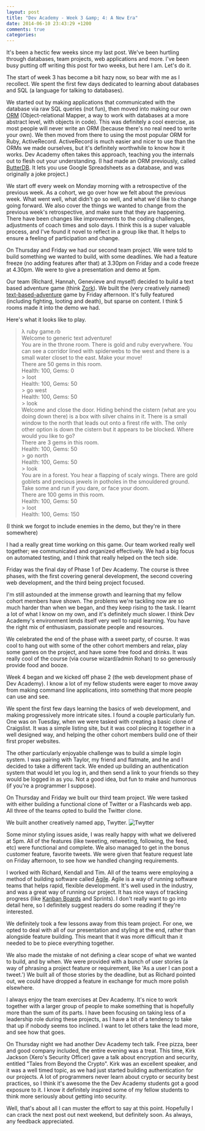```yaml
---
layout: post
title: "Dev Academy - Week 3 &amp; 4: A New Era"
date: 2014-06-10 23:43:29 +1200
comments: true
categories: 
---
```


It's been a hectic few weeks since my last post. We've been hurtling through databases, team projects, web applications and more. I've been busy putting off writing this post for two weeks, but here I am. Let's do it.

The start of week 3 has become a bit hazy now, so bear with me as I recollect. We spent the first few days dedicated to learning about databases and SQL (a language for talking to databases). 

We started out by making applications that communicated with the database via raw SQL queries (not fun), then moved into making our own [ORM](http://en.wikipedia.org/wiki/Object-relational_mapping) (Object-relational Mapper, a way to work with databases at a more abstract level, with objects in code). This was definitely a cool exercise, as most people will never write an ORM (because there's no real need to write your own). We then moved from there to using the most popular ORM for Ruby, ActiveRecord. ActiveRecord is much easier and nicer to use than the ORMs we made ourselves, but it's definitely worthwhile to know how it works. Dev Academy often takes this approach, teaching you the internals out to flesh out your understanding. (I had made an ORM previously, called [ButterDB](https://github.com/Widdershin/butterdb). It lets you use Google Spreadsheets as a database, and was originally a joke project.)

We start off every week on Monday morning with a retrospective of the previous week. As a cohort, we go over how we felt about the previous week. What went well, what didn't go so well, and what we'd like to change going forward. We also cover the things we wanted to change from the previous week's retrospective, and make sure that they are happening. There have been changes like improvements to the coding challenges, adjustments of coach times and solo days. I think this is a super valuable process, and  I've found it novel to reflect in a group like that. It helps to ensure a feeling of participation and change.


On Thursday and Friday we had our second team project. We were told to build something we wanted to build, with some deadlines. We had a feature freeze (no adding features after that) at 3.30pm on Friday and a code freeze at 4.30pm. We were to give a presentation and demo at 5pm.

Our team (Richard, Hannah, Genevieve and myself) decided to build a text based adventure game (think [Zork](http://en.wikipedia.org/wiki/Zork)). We built the (very creatively named) [text-based-adventure](https://github.com/Widdershin/text-based-adventure) game by Friday afternoon. It's fully featured (including fighting, looting and death), but sparse on content. I think 5 rooms made it into the demo we had.

Here's what it looks like to play.

> λ ruby game.rb   
> Welcome to generic text adventure!  
> You are in the throne room. There is gold and ruby everywhere. You can see a corridor lined with spiderwebs to the west and there is a small water closet to the east. Make your move!  
> There are 50 gems in this room.  
> Health: 100, Gems: 0  
> \> loot  
> Health: 100, Gems: 50  
> \> go west  
> Health: 100, Gems: 50  
> \> look  
> Welcome and close the door. Hiding behind the cistern (what are you doing down there) is a box with silver chains in it. There is a small window to the north that leads out onto a firest rife with. The only other option is down the cistern but it appears to be blocked. Where would you like to go?  
> There are 3 gems in this room.  
> Health: 100, Gems: 50  
> \> go north  
> Health: 100, Gems: 50  
> \> look  
> You are in a forest. You hear a flapping of scaly wings. There are gold goblets and precious jewels in potholes in the smouldered ground. Take some and run if you dare, or face your doom.  
> There are 100 gems in this room.  
> Health: 100, Gems: 50  
> \> loot  
> Health: 100, Gems: 150  

(I think we forgot to include enemies in the demo, but they're in there somewhere)

I had a really great time working on this game. Our team worked really well together; we communicated and organized effectively. We had a big focus on automated testing, and I think that really helped on the tech side. 

Friday was the final day of Phase 1 of Dev Academy. The course is three phases, with the first covering general development, the second covering web development, and the third being project focused.

I'm still astounded at the immense growth and learning that my fellow cohort members have shown. The problems we're tackling now are so much harder than when we began, and they keep rising to the task. I learnt a lot of what I know on my own, and it's definitely much slower. I think Dev Academy's environment lends itself very well to rapid learning. You have the right mix of enthusiasm, passionate people and resources.

We celebrated the end of the phase with a sweet party, of course. It was cool to hang out with some of the other cohort members and relax, play some games on the project, and have some free food and drinks. It was really cool of the course (via course wizard/admin Rohan) to so generously provide food and booze.

Week 4 began and we kicked off phase 2 (the web development phase of Dev Academy). I know a lot of my fellow students were eager to move away from making command line applications, into something that more people can use and see. 

We spent the first few days learning the basics of web development, and making progressively more intricate sites. I found a couple particularly fun. One was on Tuesday, when we were tasked with creating a basic clone of Craigslist. It was a simple listing site, but it was cool piecing it together in a well designed way, and helping the other cohort members build one of their first proper websites.

The other particularly enjoyable challenge was to build a simple login system. I was pairing with Taylor, my friend and flatmate, and he and I decided to take a different tack. We ended up building an authentication system that would let you log in, and then send a link to your friends so they would be logged in as you. Not a good idea, but fun to make and humorous (if you're a programmer I suppose).

On Thursday and Friday we built our third team project. We were tasked with either building a functional clone of Twitter or a Flashcards web app. All three of the teams opted to build the Twitter clone.

We built another creatively named app, Twytter.
![Twytter](http://i.imgur.com/iCC8uPX.png)

Some minor styling issues aside, I was really happy with what we delivered at 5pm. All of the features (like tweeting, retweeting, following, the feed, etc) were functional and complete. We also managed to get in the bonus customer feature, favorite tweets. We were given that feature request late on Friday afternoon, to see how we handled changing requirements. 

I worked with Richard, Kendall and Tim. All of the teams were employing a method of building software called [Agile](http://en.wikipedia.org/wiki/Agile_software_development). Agile is a way of running software teams that helps rapid, flexible development. It's well used in the industry, and was a great way of running our project. It has nice ways of tracking progress (like [Kanban Boards](http://en.wikipedia.org/wiki/Kanban_board) and Sprints). I don't really want to go into detail here, so I definitely suggest readers do some reading if they're interested.

We definitely took a few lessons away from this team project. For one, we opted to deal with all of our presentation and styling at the end, rather than alongside feature building. This meant that it was more difficult than it needed to be to piece everything together.

We also made the mistake of not defining a clear scope of what we wanted to build, and by when. We were provided with a bunch of user stories (a way of phrasing a project feature or requirement, like 'As a user I can post a tweet.') We built all of those stories by the deadline, but as Richard pointed out, we could have dropped a feature in exchange for much more polish elsewhere.

I always enjoy the team exercises at Dev Academy. It's nice to work together with a larger group of people to make something that is hopefully more than the sum of its parts. I have been focusing on taking less of a leadership role during these projects, as I have a bit of a tendency to take that up if nobody seems too inclined. I want to let others take the lead more, and see how that goes.

On Thursday night we had another Dev Academy tech talk. Free pizza, beer and good company included, the entire evening was a treat. This time, Kirk Jackson (Xero's Security Officer) gave a talk about encryption and security, entitled "Tales from Beyond the Crypto". Kirk was an excellent speaker, and it was a well timed topic, as we had just started building authentication for our projects. A lot of programmers never learn about crypto or security best practices, so I think it's awesome the the Dev Academy students got a good exposure to it. I know it definitely inspired some of my fellow students to think more seriously about getting into security.

Well, that's about all I can muster the effort to say at this point. Hopefully I can crack the next post out next weekend, but definitely soon. As always, any feedback appreciated.

